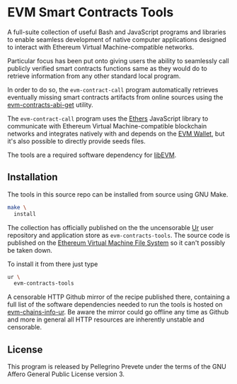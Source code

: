 [comment]: <> (SPDX-License-Identifier: AGPL-3.0)

[comment]: <> (-------------------------------------------------------------)
[comment]: <> (Copyright © 2024, 2025  Pellegrino Prevete)
[comment]: <> (All rights reserved)
[comment]: <> (-------------------------------------------------------------)

[comment]: <> (This program is free software: you can redistribute)
[comment]: <> (it and/or modify it under the terms of the GNU Affero)
[comment]: <> (General Public License as published by the Free)
[comment]: <> (Software Foundation, either version 3 of the License.)

[comment]: <> (This program is distributed in the hope that it will be useful,)
[comment]: <> (but WITHOUT ANY WARRANTY; without even the implied warranty of)
[comment]: <> (MERCHANTABILITY or FITNESS FOR A PARTICULAR PURPOSE. See the)
[comment]: <> (GNU Affero General Public License for more details.)

[comment]: <> (You should have received a copy of the GNU Affero General Public)
[comment]: <> (License along with this program.)
[comment]: <> (If not, see <https://www.gnu.org/licenses/>.)

# EVM Smart Contracts Tools

A full-suite collection of useful Bash and JavaScript
programs and libraries to enable seamless development
of native computer applications designed to interact
with Ethereum Virtual Machine-compatible networks. 

Particular focus has been put onto giving users the ability
to seamlessly call publicly verified smart contracts functions
same as they would do to retrieve information from any other standard
local program.

In order to do so, the `evm-contract-call` program automatically
retrieves eventually missing smart contracts artifacts
from online sources using the
[evm-contracts-abi-get](
  https://github.com/themartiancompany/evm-contracts-abi-get)
utility.

The `evm-contract-call` program uses the 
[Ethers](
  https://github.com/ethers-io/ethers.js)
JavaScript library to
communicate with Ethereum Virtual Machine-compatible
blockchain networks and integrates natively with
and depends on the
[EVM Wallet](
  https://github.com/themartiancompany/evm-wallet),
but it's also possible to directly provide seeds files.

The tools are a required software dependency for
[libEVM](
  https://github.com/themartiancompany/libevm).

## Installation

The tools in this source repo
can be installed from source using GNU Make.

```bash
make \
  install
```

The collection has officially published on the
the uncensorable
[Ur](
  https://github.com/themartiancompany/ur)
user repository and application store as
`evm-contracts-tools`.
The source code is published on the
[Ethereum Virtual Machine File System](
  https://github.com/themartiancompany/evmfs)
so it can't possibly be taken down.

To install it from there just type

```bash
ur \
  evm-contracts-tools
```

A censorable HTTP Github mirror of the recipe published there,
containing a full list of the software dependencies needed to run the
tools is hosted on
[evm-chains-info-ur](
  https://github.com/themartiancompany/evm-contracts-tools-ur).
Be aware the mirror could go offline any time as Github and more
in general all HTTP resources are inherently unstable and censorable.

## License

This program is released by Pellegrino Prevete under the terms
of the GNU Affero General Public License version 3.
